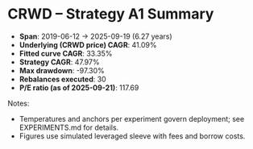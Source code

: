 # CRWD – Strategy A1 Summary

- **Span**: 2019-06-12 → 2025-09-19 (6.27 years)
- **Underlying (CRWD price) CAGR**: 41.09%
- **Fitted curve CAGR**: 33.35%
- **Strategy CAGR**: 47.97%
- **Max drawdown**: -97.30%
- **Rebalances executed**: 30
- **P/E ratio (as of 2025-09-21)**: 117.69

Notes:

- Temperatures and anchors per experiment govern deployment; see EXPERIMENTS.md for details.
- Figures use simulated leveraged sleeve with fees and borrow costs.


